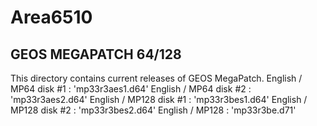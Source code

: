 # Area6510

## GEOS MEGAPATCH 64/128
This directory contains current releases of GEOS MegaPatch.
English / MP64 disk #1 : 'mp33r3aes1.d64'
English / MP64 disk #2 : 'mp33r3aes2.d64'
English / MP128 disk #1 : 'mp33r3bes1.d64'
English / MP128 disk #2 : 'mp33r3bes2.d64'
English / MP128 : 'mp33r3be.d71'
